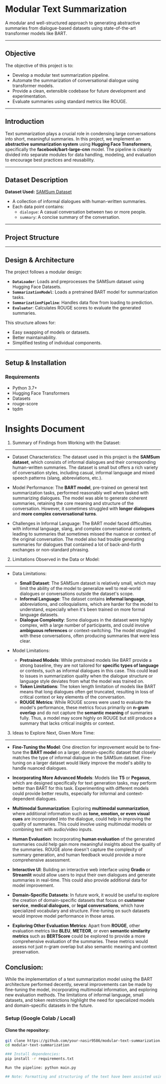 # Modular Text Summarization

A modular and well-structured approach to generating abstractive summaries from dialogue-based datasets using state-of-the-art transformer models like BART.

---

## Objective

The objective of this project is to:

- Develop a modular text summarization pipeline.
- Automate the summarization of conversational dialogue using transformer models.
- Provide a clean, extensible codebase for future development and experimentation.
- Evaluate summaries using standard metrics like ROUGE.

---

## Introduction

Text summarization plays a crucial role in condensing large conversations into short, meaningful summaries. In this project, we implement an **abstractive summarization system** using **Hugging Face Transformers**, specifically the **facebook/bart-large-cnn** model. The pipeline is cleanly divided into separate modules for data handling, modeling, and evaluation to encourage best practices and reusability.

---

##  Dataset Description

**Dataset Used:** [SAMSum Dataset](https://huggingface.co/datasets/samsum)

- A collection of informal dialogues with human-written summaries.
- Each data point contains:
  - `dialogue`: A casual conversation between two or more people.
  - `summary`: A concise summary of the conversation.

---

## Project Structure


---

## Design & Architecture

The project follows a modular design:

- **`DataLoader`**: Loads and preprocesses the SAMSum dataset using Hugging Face Datasets.
- **`SummarizationModel`**: Loads a pretrained BART model for summarization tasks.
- **`SummarizationPipeline`**: Handles data flow from loading to prediction.
- **`Evaluator`**: Calculates ROUGE scores to evaluate the generated summaries.

This structure allows for:
- Easy swapping of models or datasets.
- Better maintainability.
- Simplified testing of individual components.

---

## Setup & Installation

### Requirements

- Python 3.7+
- Hugging Face Transformers
- Datasets
- rouge-score
- tqdm

Insights Document
=================

1. Summary of Findings from Working with the Dataset:
-----------------------------------------------------
- Dataset Characteristics: The dataset used in this project is the **SAMSum dataset**, which consists of informal dialogues and their corresponding human-written summaries. The dataset is small but offers a rich variety of conversation styles, including casual, informal language and mixed speech patterns (slang, abbreviations, etc.).

- Model Performance: The **BART model**, pre-trained on general text summarization tasks, performed reasonably well when tasked with summarizing dialogues. The model was able to generate coherent summaries, retaining the core meaning and structure of the conversation. However, it sometimes struggled with **longer dialogues** and **more complex conversational turns**.

- Challenges in Informal Language: The BART model faced difficulties with informal language, slang, and complex conversational contexts, leading to summaries that sometimes missed the nuance or context of the original conversation. The model also had trouble generating summaries for dialogues that contained a lot of back-and-forth exchanges or non-standard phrasing.


2. Limitations Observed in the Data or Model:
-------------------------------------------
- Data Limitations:
  - **Small Dataset**: The SAMSum dataset is relatively small, which may limit the ability of the model to generalize well to real-world dialogues or conversations outside the dataset's scope.
  - **Informal Language**: The dataset contains **informal language**, abbreviations, and colloquialisms, which are harder for the model to understand, especially when it's been trained on more formal language datasets.
  - **Dialogue Complexity**: Some dialogues in the dataset were highly complex, with a large number of participants, and could involve **ambiguous references** or context-switching. The model struggled with these conversations, often producing summaries that were less clear.

- Model Limitations:
  - **Pretrained Models**: While pretrained models like BART provide a strong baseline, they are not tailored for **specific types of language** or contexts, such as informal dialogues in this case. This could lead to issues in summarization quality when the dialogue structure or language style deviates from what the model was trained on.
  - **Token Limitations**: The token length limitation of models like BART means that long dialogues often get truncated, resulting in loss of critical context or key elements of the conversation.
  - **ROUGE Metrics**: While ROUGE scores were used to evaluate the model's performance, these metrics focus primarily on **n-gram overlap** and do not capture the **semantic meaning** of summaries fully. Thus, a model may score highly on ROUGE but still produce a summary that lacks critical insights or context.


3. Ideas to Explore Next, Given More Time:
-----------------------------------------
- **Fine-Tuning the Model**: One direction for improvement would be to fine-tune the **BART model** on a larger, domain-specific dataset that closely matches the type of informal dialogue in the SAMSum dataset. Fine-tuning on a larger dataset would likely improve the model's ability to handle nuanced dialogues.

- **Incorporating More Advanced Models**: Models like **T5** or **Pegasus**, which are designed specifically for text generation tasks, may perform better than BART for this task. Experimenting with different models could provide better results, especially for informal and context-dependent dialogues.

- **Multimodal Summarization**: Exploring **multimodal summarization**, where additional information such as **tone, emotion, or even visual cues** are incorporated into the dialogue, could help in improving the quality of summaries. This could involve using multimodal models or combining text with audio/video inputs.

- **Human Evaluation**: Incorporating **human evaluation** of the generated summaries could help gain more meaningful insights about the quality of the summaries. ROUGE alone doesn't capture the complexity of summary generation, and human feedback would provide a more comprehensive assessment.

- **Interactive UI**: Building an interactive web interface using **Gradio** or **Streamlit** would allow users to input their own dialogues and generate summaries in real-time. This could also provide additional data for model improvement.

- **Domain-Specific Datasets**: In future work, it would be useful to explore the creation of domain-specific datasets that focus on **customer service**, **medical dialogues**, or **legal conversations**, which have specialized vocabulary and structure. Fine-tuning on such datasets would improve model performance in those areas.

- **Exploring Other Evaluation Metrics**: Apart from **ROUGE**, other evaluation metrics like **BLEU**, **METEOR**, or even **semantic similarity metrics** such as **BERTScore** could be explored to provide a more comprehensive evaluation of the summaries. These metrics would assess not just n-gram overlap but also semantic meaning and context preservation.

Conclusion:
-----------
While the implementation of a text summarization model using the BART architecture performed decently, several improvements can be made by fine-tuning the model, incorporating multimodal information, and exploring new evaluation methods. The limitations of informal language, small datasets, and token restrictions highlight the need for specialized models and domain-specific datasets in the future.

### Setup (Google Colab / Local)

#### Clone the repository:
```bash
git clone https://github.com/your-nasir9586/modular-text-summarization.git
cd modular-text-summarization

### Install dependencies:
pip install -r requirements.txt

Run the pipeline: python main.py

## Note: Formatting and structuring of the text have been assisted using GPT for clarity and consistency.


